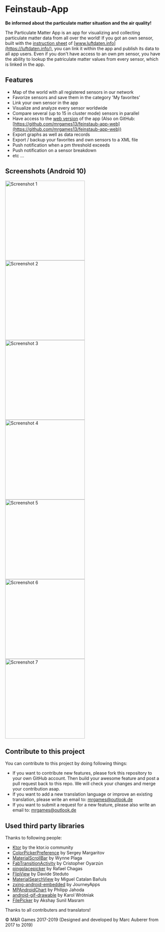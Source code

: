 # Feinstaub-App

**Be informed about the particulate matter situation and the air quality!**

The Particulate Matter App is an app for visualizing and collecting particulate matter data from all over the world! If you got an own sensor, built with the [instruction sheet](https://luftdaten.info/feinstaubsensor-bauen/) of [www.luftdaten.info](https://luftdaten.info/), you can link it within the app and publish its data to all app users. Even if you don't have access to an own pm sensor, you have the ability to lookup the patriculate matter values from every sensor, which is linked in the app.

## Features

- Map of the world with all registered sensors in our network
- Favorize sensors and save them in the category 'My favorites'
- Link your own sensor in the app
- Visualize and analyze every sensor worldwide
- Compare several (up to 15 in cluster mode) sensors in parallel
- Have access to the [web version](https://pm.mrgames-server.de/) of the app (Also on GitHub: [https://github.com/mrgames13/feinstaub-app-web](https://github.com/mrgames13/feinstaub-app-web))
- Export graphs as well as data records
- Export / backup your favorites and own sensors to a XML file
- Push notification when a pm threshold exceeds
- Push notification on a sensor breakdown
- etc ...

## Screenshots (Android 10)
<img src="https://github.com/mrgames13/feinstaub-app/raw/master/screenshots/1.png" width="256" title="Screenshot 1"><img src="https://github.com/mrgames13/feinstaub-app/raw/master/screenshots/2.png" width="256" title="Screenshot 2"><img src="https://github.com/mrgames13/feinstaub-app/raw/master/screenshots/3.png" width="256" title="Screenshot 3"><img src="https://github.com/mrgames13/feinstaub-app/raw/master/screenshots/4.png" width="256" title="Screenshot 4"><img src="https://github.com/mrgames13/feinstaub-app/raw/master/screenshots/5.png" width="256" title="Screenshot 5"><img src="https://github.com/mrgames13/feinstaub-app/raw/master/screenshots/6.png" width="256" title="Screenshot 6"><img src="https://github.com/mrgames13/feinstaub-app/raw/master/screenshots/7.png" width="256" title="Screenshot 7">


## Contribute to this project

You can contribute to this project by doing following things:

- If you want to contribute new features, please fork this repository to your own GitHub account. Then build your awesome feature and post a pull request back to this repo. We will check your changes and merge your contribution asap.
- If you want to add a new translation language or improve an existing translation, please write an email to: [mrgames@outlook.de](mailto:mrgames@outlook.de&subject=Add%20translation)
- If you want to submit a request for a new feature, please also write an email to: [mrgames@outlook.de](mailto:mrgames@outlook.de&subject=Feature%20request)

## Used third party libraries

Thanks to following people:

- [Ktor](https://github.com/ktorio/ktor) by the ktor.io community
- [ColorPickerPreference](https://github.com/attenzione/android-ColorPickerPreference) by Sergey Margaritov
- [MaterialScrollBar](https://github.com/turing-tech/MaterialScrollBar) by Wynne Plaga
- [FabTransitionActivity](https://github.com/coyarzun89/FabTransitionActivity) by Cristopher Oyarzún
- [pingplacepicker](https://github.com/rtchagas/pingplacepicker) by Rafael Chagas
- [FlipView](https://github.com/davideas/FlipView) by Davide Steduto
- [MaterialSearchView](https://github.com/MiguelCatalan/MaterialSearchView) by Miguel Catalan Bañuls
- [zxing-android-embedded](https://github.com/journeyapps/zxing-android-embedded) by JourneyApps
- [MPAndroidChart](https://github.com/PhilJay/MPAndroidChart) by Philipp Jahoda
- [android-gif-drawable](https://github.com/koral--/android-gif-drawable) by Karol Wrótniak
- [FilePicker](https://github.com/TutorialsAndroid/FilePicker) by Akshay Sunil Masram

Thanks to all contributers and translators!

© M&R Games 2017-2019 (Designed and developed by Marc Auberer from 2017 to 2019)